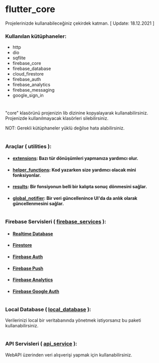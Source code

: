 # flutter_core
Projelerinizde kullanabileceğiniz çekirdek katman.
[ Update: 18.12.2021 ]

### Kullanılan kütüphaneler:
- http
- dio
- sqflite
- firebase_core
- firebase_database
- cloud_firestore  
- firebase_auth
- firebase_analytics
- firebase_messaging
- google_sign_in
#
"core" klasörünü projenizin lib dizinine kopyalayarak kullanabilirsiniz. Projenizde kullanılmayacak klasörleri silebilirsiniz.

NOT: Gerekli kütüphaneler yüklü değilse hata alabilirsiniz.
#
### Araçlar ( utilities ):
+ #### [extensions](https://github.com/cihatyalman/flutter_core/blob/master/lib/core/utilities/extensions.dart): Bazı tür dönüşümleri yapmanıza yardımcı olur.
+ #### [helper_functions](https://github.com/cihatyalman/flutter_core/blob/master/lib/core/utilities/helper_functions.dart): Kod yazarken size yardımcı olacak mini fonksiyonlar.
+ #### [results](https://github.com/cihatyalman/flutter_core/tree/master/lib/core/utilities/results): Bir fonsiyonun belli bir kalıpta sonuç dönmesini sağlar.
+ #### [global_notifier](https://github.com/cihatyalman/flutter_core/tree/master/lib/core/utilities/global_notifier.dart): Bir veri güncellenince UI'da da anlık olarak güncellenmesini sağlar.
#
### Firebase Servisleri ( [firebase_services](https://github.com/cihatyalman/flutter_core/tree/master/lib/core/firebase_services) ):
+ #### [Realtime Database](https://github.com/cihatyalman/flutter_core/tree/master/lib/core/firebase_services/firebase_database_service.dart)
+ #### [Firestore](https://github.com/cihatyalman/flutter_core/tree/master/lib/core/firebase_services/firebase_firestore_service.dart)
+ #### [Firebase Auth](https://github.com/cihatyalman/flutter_core/tree/master/lib/core/firebase_services/firebase_auth_service.dart)
+ #### [Firebase Push](https://github.com/cihatyalman/flutter_core/tree/master/lib/core/firebase_services/firebase_push_service.dart)
+ #### [Firebase Analytics](https://github.com/cihatyalman/flutter_core/tree/master/lib/core/firebase_services/firebase_analytics_service.dart)
+ #### [Firebase Google Auth](https://github.com/cihatyalman/flutter_core/tree/master/lib/core/firebase_services/firebase_google_auth_service.dart)
#
### Local Database ( [local_database](https://github.com/cihatyalman/flutter_core/tree/master/lib/core/local_database) ):
Verilerinizi local bir veritabanında yönetmek istiyorsanız bu paketi kullanabilirsiniz.
#
### API Servisleri ( [api_service](https://github.com/cihatyalman/flutter_core/tree/master/lib/core/api_service) ):
WebAPI üzerinden veri alışverişi yapmak için kullanabilirsiniz.
#
